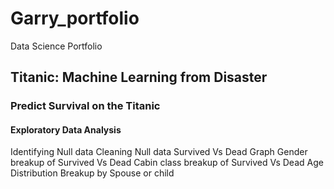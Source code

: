 # Garry_portfolio
Data Science Portfolio
##  Titanic: Machine Learning from Disaster

###   Predict Survival on the Titanic
####    Exploratory Data Analysis
Identifying Null data
Cleaning Null data
Survived Vs Dead Graph
Gender breakup of Survived Vs Dead
Cabin class breakup of Survived Vs Dead
Age Distribution
Breakup by Spouse or child
